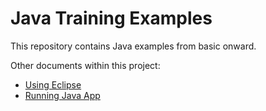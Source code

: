 # Java Training Examples

This repository contains Java examples from basic onward.

Other documents within this project:
* [Using Eclipse](Documentation/Using_Eclipse.md)
* [Running Java App](Documentation/Running_Java_App.md)